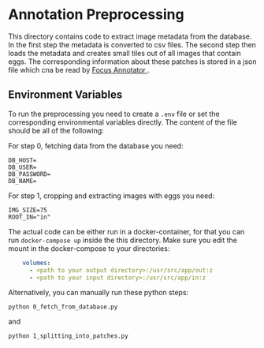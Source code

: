 # Annotation Preprocessing

This directory contains code to extract image metadata from the database. In the first step the metadata is converted to csv files. The second step then loads the metadata and creates small tiles out of all images that contain eggs. The corresponding information about these patches is stored in a json file which cna be read by [Focus Annotator
](https://github.com/13hannes11/focus_annotator).


## Environment Variables

To run the preprocessing you need to create a `.env` file or set the corresponding environmental variables directly. The content of the file should be all of the following:

For step 0, fetching data from the database you need:

```
DB_HOST=
DB_USER=
DB_PASSWORD=
DB_NAME=
```

For step 1, cropping and extracting images with eggs you need:

```
IMG_SIZE=75
ROOT_IN="in"
```

The actual code can be either run in a docker-container, for that you can run `docker-compose up` inside the this directory. Make sure you edit the mount in the docker-compose to your directories:

```yaml
    volumes:
      - <path to your output directory>:/usr/src/app/out:z
      - <path to your input directory>:/usr/src/app/in:z
```


Alternatively, you can manually run these python steps:

```
python 0_fetch_from_database.py
```

and

```
python 1_splitting_into_patches.py
```


